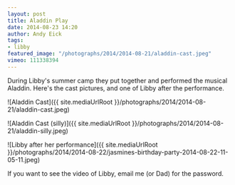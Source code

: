 ```yaml
---
layout: post
title: Aladdin Play
date: 2014-08-23 14:20
author: Andy Eick
tags: 
- libby
featured_image: "/photographs/2014/2014-08-21/aladdin-cast.jpeg"
vimeo: 111338394
---
```

During Libby's summer camp they put together and performed the musical Aladdin.  Here's the cast pictures, and one of Libby after the performance.


![Aladdin Cast]({{ site.mediaUrlRoot }}/photographs/2014/2014-08-21/aladdin-cast.jpeg)
		
![Aladdin Cast (silly)]({{ site.mediaUrlRoot }}/photographs/2014/2014-08-21/aladdin-silly.jpeg)
		
![Libby after her performance]({{ site.mediaUrlRoot }}/photographs/2014/2014-08-22/jasmines-birthday-party-2014-08-22-11-05-11.jpeg)
		
If you want to see the video of Libby, email me (or Dad) for the password.
